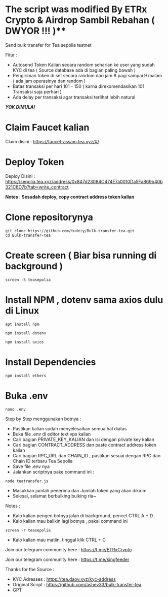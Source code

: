 # The script was modified By ETRx Crypto & Airdrop Sambil Rebahan ( DWYOR !!! )**
Send bulk transfer for Tea sepolia testnet

Fitur :
- Autosend Token Kalian secara random seharian ke user yang sudah KYC di tea ( Source database ada di bagian paling bawah )
- Pengiriman token di set secara random dari jam 8 pagi sampai 9 malam ( ada jam operasinya dan random )
- Batas transaksi per hari 101 - 150 ( karna direkomendasikan 101 Transaksi saja perhari )
- Ada delay per transaksi agar transaksi terlihat lebih natural

_**YOK DIMULAI**_

# Claim Faucet kalian
Claim disini : https://faucet-assam.tea.xyz/#/


# Deploy Token
Deploy Disini : https://sepolia.tea.xyz/address/0x847d23084C474E7a0010Da5Fa869b40b321C8D7b?tab=write_contract

**Notes : Sesudah deploy, copy contract address token kalian**

# Clone repositorynya
```
git clone https://github.com/tudeiy/Bulk-transfer-tea.git
cd Bulk-transfer-tea
```

# Create screen ( Biar bisa running di background )
```
screen -S teasepolia
```

# Install NPM , dotenv sama axios dulu di Linux
```
apt install npm
```
```
npm install dotenv
```
```
npm install axios
```

# Install Dependencies

```
npm install ethers
```

# Buka .env

```
nano .env
```

Step by Step menggunakan botnya :
- Pastikan kalian sudah menyelesaikan semua hal diatas
- Buka file .env di editor text vps kalian
- Cari bagian PRIVATE_KEY_KALIAN dan isi dengan private key kalian
- Cari bagian CONTRACT_ADDRESS dan paste contract address token kalian
- Cari bagian RPC_URL dan CHAIN_ID , pastikan sesuai dengan RPC dan Chain ID terbaru Tea Sepolia
- Save file .env nya
- Jalankan scriptnya pake command ini :
```
node teatransfer.js
```
- Masukkan jumlah penerima dan Jumlah token yang akan dikirim
- Selesai, selamat berbulking bulking ria~

Notes :
- Kalo kalian pengen botnya jalan di background, pencet CTRL A + D .
- Kalo kalian mau balikin lagi botnya , pakai command ini
```
screen -r teasepolia
```
- Kalo kalian mau matiin, tinggal klik CTRL + C

Join our telegram community here : https://t.me/ETRxCrypto

Join our telegram community here : https://t.me/kingfeeder

Thanks for the Source :
- KYC Adresses : https://tea.daov.xyz/kyc-address
- Original Script : https://github.com/ashev33/bulk-transfer-tea
- GPT
